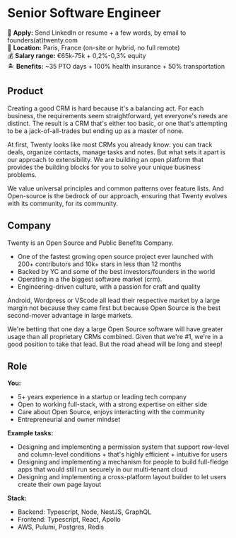 # Senior Software Engineer 

📮 **Apply:** Send LinkedIn or resume + a few words, by email to founders(at)twenty.com  
📍 **Location:** Paris, France (on-site or hybrid, no full remote)  
💰 **Salary range:** €65k-75k + 0,2%-0,3% equity  
🏝️ **Benefits:** ~35 PTO days + 100% health insurance + 50% transportation  


## Product 

Creating a good CRM is hard because it's a balancing act. For each business, the requirements seem straightforward, yet everyone's needs are distinct. The result is a CRM that's either too basic, or one that's attempting to be a jack-of-all-trades but ending up as a master of none.

At first, Twenty looks like most CRMs you already know: you can track deals, organize contacts, manage tasks and notes. But what sets it apart is our approach to extensibility. We are building an open platform that provides the building blocks for you to solve your unique business problems.

We value universal principles and common patterns over feature lists. And Open-source is the bedrock of our approach, ensuring that Twenty evolves with its community, for its community.

## Company

Twenty is an Open Source and Public Benefits Company.

- One of the fastest growing open source project ever launched with 200+ contributors and 10k+ stars in less than 12 months
- Backed by YC and some of the best investors/founders in the world
- Operating in a the biggest software market (crm). 
- Engineering-driven culture, with a passion for craft and quality

Android, Wordpress or VScode all lead their respective market by a large margin not because they came first but because Open Source is the best second-mover advantage in large markets.

We're betting that one day a large Open Source software will have greater usage than all proprietary CRMs combined. Given that we're #1, we're in a good position to take that lead. But the road ahead will be long and steep!

## Role

**You:**
- 5+ years experience in a startup or leading tech company
- Open to working full-stack, with a strong expertise on either side
- Care about Open Source, enjoys interacting with the community 
- Entrepreneurial and owner mindset 

**Example tasks:**
- Designing and implementing a permission system that support row-level and column-level conditions + that's highly efficient + intuitive for users
- Designing and implementing a mechanism for people to build full-fledge apps that would still run securely in our multi-tenant cloud
- Designing and implementing a cross-platform layout builder to let users create their own page layout

**Stack:** 
- Backend: Typescript, Node, NestJS, GraphQL
- Frontend: Typescript, React, Apollo
- AWS, Pulumi, Postgres, Redis


